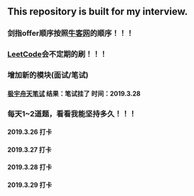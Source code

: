 ## This repository is built for my interview.
### 剑指offer顺序按照[牛客网](https://www.nowcoder.com/ta/coding-interviews)的顺序！！！
### [LeetCode](https://leetcode-cn.com/problemset/all/)会不定期的刷！！！
### 增加新的模块(面试/笔试)
#### [极宇舟天笔试](https://github.com/lxh1997zj/-offer_and_LeetCode/tree/master/%E9%9D%A2%E8%AF%95%E7%AC%94%E8%AF%95/%E6%9E%81%E5%AE%87%E8%88%9F%E5%A4%A9(2019.3.28)) 结果：笔试挂了 时间：2019.3.28
### 每天1~2道题，看看我能坚持多久！！！
#### 2019.3.26 打卡
#### 2019.3.27 打卡
#### 2019.3.28 打卡
#### 2019.3.29 打卡
